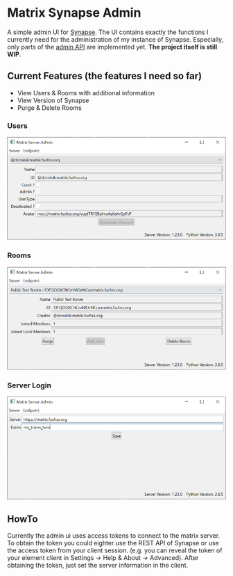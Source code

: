 # Matrix Synapse Admin
A simple admin UI for [Synapse](https://github.com/matrix-org/synapse).
The UI contains exactly the functions I currently need for the administration of my instance of Synapse.
Especially, only parts of the [admin API](https://github.com/matrix-org/synapse/tree/master/docs/admin_api) are implemented yet.
**The project itself is still WIP.**

## Current Features (the features I need so far)
* View Users & Rooms with additional information
* View Version of Synapse
* Purge & Delete Rooms

### Users
![Users](.github/imgs/users.png)
### Rooms
![Rooms](.github/imgs/rooms.png)
### Server Login
![Login](.github/imgs/server.png)

## HowTo
Currently the admin ui uses access tokens to connect to the matrix server.
To obtain the token you could eighter use the REST API of Synapse or use the access token from your client session.
(e.g. you can reveal the token of your element client in Settings -> Help & About -> Advanced).
After obtaining the token, just set the server information in the client.
